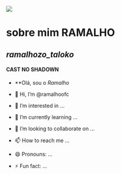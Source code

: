 <!---comentarios --->
![](https://i.makeagif.com/media/9-28-2016/B6nYIC.gif)

<!---especial repositorio sobre github --->

<!---comentário, serve para esconder ou ocultar comentário --->
# sobre mim **RAMALHO**
## *ramalhozo_taloko*
#### CAST NO SHADOWN
-  **Olá, sou o *Ramalho*


- 👋 Hi, I’m @ramalhoofc
- 👀 I’m interested in ...
- 🌱 I’m currently learning ...
- 💞️ I’m looking to collaborate on ...
- 📫 How to reach me ...
- 😄 Pronouns: ...
- ⚡ Fun fact: ...

<!---
ramalhoofc/ramalhoofc is a ✨ special ✨ repository because its `README.md` (this file) appears on your GitHub profile.
You can click the Preview link to take a look at your changes.
--->
